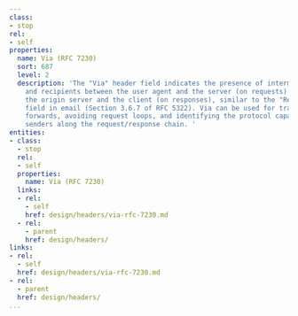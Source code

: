 ```yaml
---
class:
- stop
rel:
- self
properties:
  name: Via (RFC 7230)
  sort: 687
  level: 2
  description: 'The "Via" header field indicates the presence of intermediate protocols
    and recipients between the user agent and the server (on requests) or between
    the origin server and the client (on responses), similar to the "Received" header
    field in email (Section 3.6.7 of RFC 5322). Via can be used for tracking message
    forwards, avoiding request loops, and identifying the protocol capabilities of
    senders along the request/response chain. '
entities:
- class:
  - stop
  rel:
  - self
  properties:
    name: Via (RFC 7230)
  links:
  - rel:
    - self
    href: design/headers/via-rfc-7230.md
  - rel:
    - parent
    href: design/headers/
links:
- rel:
  - self
  href: design/headers/via-rfc-7230.md
- rel:
  - parent
  href: design/headers/
...
```

